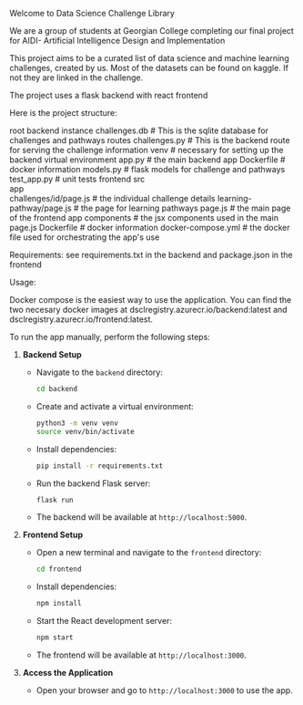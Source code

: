Welcome to Data Science Challenge Library

We are a group of students at Georgian College completing our final project for AIDI- Artificial Intelligence Design and Implementation

This project aims to be a curated list of data science and machine learning challenges, created by us. 
Most of the datasets can be found on kaggle. If not they are linked in the challenge.


The project uses a flask backend with react frontend

Here is the project structure:

root
   backend
      instance
         challenges.db  # This is the sqlite database for challenges and pathways
      routes
         challenges.py  # This is the backend route for serving the challenge information
      venv # necessary for setting up the backend virtual environment
      app.py # the main backend app
      Dockerfile # docker information 
      models.py # flask models for challenge and pathways
      test_app.py # unit tests 
   frontend
      src   
         app   
            challenges/id/page.js  # the individual challenge details
            learning-pathway/page.js # the page for learning pathways
            page.js # the main page of the frontend app
         components # the jsx components used in the main page.js
         Dockerfile # docker information
   docker-compose.yml  # the docker file used for orchestrating the app's use

Requirements:
see requirements.txt in the backend and package.json in the frontend

Usage:

Docker compose is the easiest way to use the application. 
You can find the two necesary docker images at dsclregistry.azurecr.io/backend:latest and dsclregistry.azurecr.io/frontend:latest. 

To run the app manually, perform the following steps:
1. **Backend Setup**
   - Navigate to the `backend` directory:
     ```bash
     cd backend
     ```
   - Create and activate a virtual environment:
     ```bash
     python3 -m venv venv
     source venv/bin/activate
     ```
   - Install dependencies:
     ```bash
     pip install -r requirements.txt
     ```
   - Run the backend Flask server:
     ```bash
     flask run
     ```
   - The backend will be available at `http://localhost:5000`.

2. **Frontend Setup**
   - Open a new terminal and navigate to the `frontend` directory:
     ```bash
     cd frontend
     ```
   - Install dependencies:
     ```bash
     npm install
     ```
   - Start the React development server:
     ```bash
     npm start
     ```
   - The frontend will be available at `http://localhost:3000`.

3. **Access the Application**
   - Open your browser and go to `http://localhost:3000` to use the app.
